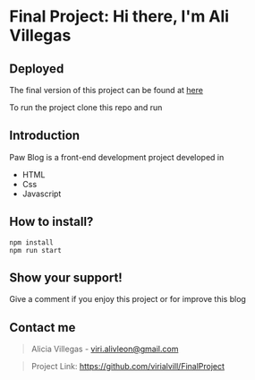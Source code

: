 # Final Project: Hi there, I'm Ali Villegas

## Deployed

The final version of this project can be found at [here](https://zealous-archimedes-d3069c.netlify.app)

To run the project clone this repo and run 

## Introduction

Paw Blog is a front-end development project developed in 

- HTML 
- Css
- Javascript


## How to install? 

````
npm install
npm run start

````

## Show your support!

Give a comment if you enjoy this project or for improve this blog 

## Contact me 

> Alicia Villegas -  viri.alivleon@gmail.com

> Project Link: https://github.com/virialvill/FinalProject




